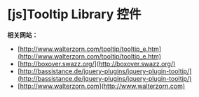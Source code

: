 # [js]Tooltip Library 控件

**相关网站：**

- [http://www.walterzorn.com/tooltip/tooltip_e.htm](http://www.walterzorn.com/tooltip/tooltip_e.htm) 
- [http://boxover.swazz.org/](http://boxover.swazz.org/) 
- [http://bassistance.de/jquery-plugins/jquery-plugin-tooltip/](http://bassistance.de/jquery-plugins/jquery-plugin-tooltip/)
- [http://www.walterzorn.com](http://www.walterzorn.com)

